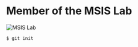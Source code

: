 # Member of the MSIS Lab

![MSIS Lab](https://avatars.githubusercontent.com/u/59193997?s=280&v=4)

```
$ git init
```

